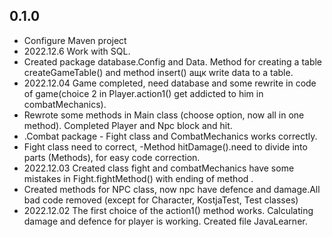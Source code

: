 ## 0.1.0
- Configure Maven project
- 2022.12.6 Work with SQL. 
- Created package database.Config and Data. Method for creating a table createGameTable() and method insert() ащк write data to a table.
- 2022.12.04 Game completed, need database and some rewrite in code of game(choice 2 in Player.action1() get addicted to him in combatMechanics).
- Rewrote some methods in Main class (choose option, now all in one method). Completed Player and Npc block and hit. 
- .Combat package - Fight class and CombatMechanics works correctly. 
- Fight class need to correct, -Method hitDamage().need to divide into parts (Methods), for easy code correction.
- 2022.12.03 Created class fight and combatMechanics have some mistakes in Fight.fightMethod() with ending of method .
- Created methods for NPC class, now npc have defence and damage.All bad code removed (except for Character, KostjaTest, Test classes)
- 2022.12.02 The first choice of the action1() method works. Calculating damage and defence for player is working. Created file JavaLearner.